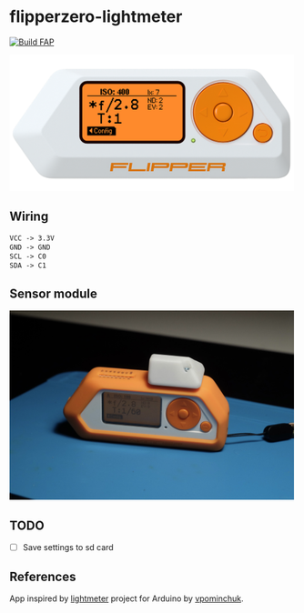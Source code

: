 # flipperzero-lightmeter

[![Build FAP](https://github.com/oleksiikutuzov/flipperzero-lightmeter/actions/workflows/build.yml/badge.svg?branch=main)](https://github.com/oleksiikutuzov/flipperzero-lightmeter/actions/workflows/build.yml)

<img src="images/framed_gui_main.png" width="500px">

## Wiring

```
VCC -> 3.3V
GND -> GND
SCL -> C0
SDA -> C1
```

## Sensor module

<img src="module/back.jpg" width="500px">


## TODO
- [ ] Save settings to sd card

## References
App inspired by [lightmeter](https://github.com/vpominchuk/lightmeter) project for Arduino by [vpominchuk](https://github.com/vpominchuk).
